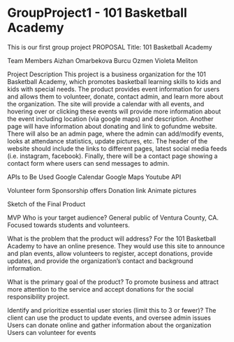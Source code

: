# GroupProject1 - 101 Basketball Academy
This is our first group project
                                    PROPOSAL
Title: 101 Basketball Academy

Team Members
Aizhan Omarbekova
Burcu Ozmen
Violeta Meliton


Project Description
This project is a business organization for the 101 Basketball Academy, which promotes basketball learning skills to kids and kids with special needs. The product provides event information for users and allows them to volunteer, donate, contact admin, and learn more about the organization. The site will provide a calendar with all events, and hovering over or clicking these events will provide more information about the event including location (via google maps) and description. Another page will have information about donating and link to gofundme website. There will also be an admin page, where the admin can add/modify events, looks at attendance statistics, update pictures, etc. The header of the website should include the links to different pages, latest social media feeds (i.e. instagram, facebook). Finally, there will be a contact page showing a contact form where users can send messages to admin. 


APIs to Be Used
Google Calendar
Google Maps
Youtube API

 		

Volunteer form
Sponsorship offers
Donation link
Animate pictures





Sketch of the Final Product 

MVP
Who is your target audience?
General public of Ventura County, CA. Focused towards students and volunteers. 


What is the problem that the product will address?
For the 101 Basketball Academy to have an online presence. They would use this site to announce and plan events, allow volunteers to register, accept donations, provide updates, and provide the organization’s contact and background information.

What is the primary goal of the product?
To promote business and attract more attention to the service and accept donations for the social responsibility project.

Identify and prioritize essential user stories (limit this to 3 or fewer)?
The client can use the product to update events, and oversee admin issues
Users can donate online and gather information about the organization
Users can volunteer for events 


